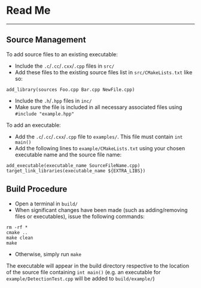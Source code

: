 # Read Me
---
## Source Management
To add source files to an existing executable:
+ Include the `.c`/`.cc`/`.cxx`/`.cpp` files in `src/`
+ Add these files to the existing source files list in `src/CMakeLists.txt` like so:
```
add_library(sources Foo.cpp Bar.cpp NewFile.cpp)
```
+ Include the `.h`/`.hpp` files in `inc/`
+ Make sure the file is included in all necessary associated files using `#include "example.hpp"`

To add an executable:
+ Add the `.c`/`.cc`/`.cxx`/`.cpp` file to `examples/`. This file must contain `int main()`
+ Add the following lines to `example/CMakeLists.txt` using your chosen executable name and the source file name:
```
add_executable(executable_name SourceFileName.cpp)
target_link_libraries(executable_name ${EXTRA_LIBS})
```

## Build Procedure
+ Open a terminal in `build/`
+ When significant changes have been made (such as adding/removing files or executables), issue the following commands:
```
rm -rf *
cmake ..
make clean
make
```
+ Otherwise, simply run `make`

The executable will appear in the build directory respective to the location of the source file containing `int main()` (e.g. an executable for `example/DetectionTest.cpp` will be added to `build/example/`)

